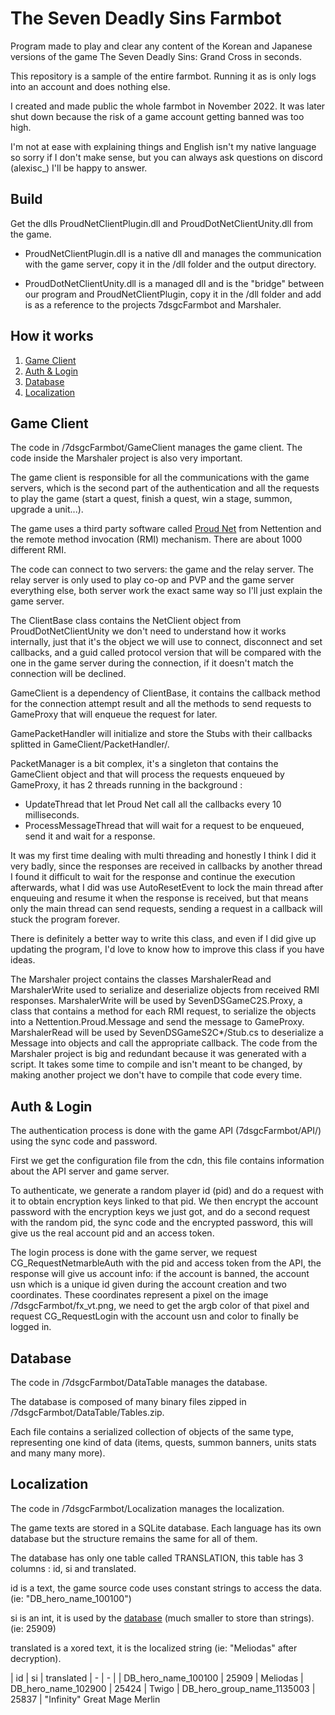 # The Seven Deadly Sins Farmbot

Program made to play and clear any content of the Korean and Japanese versions of the game The Seven Deadly Sins: Grand Cross in seconds.

This repository is a sample of the entire farmbot. Running it as is only logs into an account and does nothing else.

I created and made public the whole farmbot in November 2022. It was later shut down because the risk of a game account getting banned was too high.

I'm not at ease with explaining things and English isn't my native language so sorry if I don't make sense, but you can always ask questions on discord (alexisc_) I'll be happy to answer.

## Build

Get the dlls ProudNetClientPlugin.dll and ProudDotNetClientUnity.dll from the game.

- ProudNetClientPlugin.dll is a native dll and manages the communication with the game server, copy it in the /dll folder and the output directory.

- ProudDotNetClientUnity.dll is a managed dll and is the "bridge" between our program and ProudNetClientPlugin, copy it in the /dll folder and add is as a reference to the projects 7dsgcFarmbot and Marshaler.


## How it works

1. [Game Client](#game-client)
2. [Auth & Login](#auth-login)
3. [Database](#database)
4. [Localization](#localization)


## Game Client

The code in /7dsgcFarmbot/GameClient manages the game client.
The code inside the Marshaler project is also very important.

The game client is responsible for all the communications with the game servers, which is the second part of the authentication and all the requests to play the game (start a quest, finish a quest, win a stage, summon, upgrade a unit...).

The game uses a third party software called [Proud Net](https://proudnet.com/) from Nettention and the remote method invocation (RMI) mechanism. There are about 1000 different RMI.

The code can connect to two servers: the game and the relay server. The relay server is only used to play co-op and PVP and the game server everything else, both server work the exact same way so I'll just explain the game server.

The ClientBase class contains the NetClient object from ProudDotNetClientUnity we don't need to understand how it works internally, just that it's the object we will use to connect, disconnect and set callbacks, and a guid called protocol version that will be compared with the one in the game server during the connection, if it doesn't match the connection will be declined.

GameClient is a dependency of ClientBase, it contains the callback method for the connection attempt result and all the methods to send requests to GameProxy that will enqueue the request for later.

GamePacketHandler will initialize and store the Stubs with their callbacks splitted in GameClient/PacketHandler/.

PacketManager is a bit complex, it's a singleton that contains the GameClient object and that will process the requests enqueued by GameProxy, it has 2 threads running in the background : 

- UpdateThread that let Proud Net call all the callbacks every 10 milliseconds.
- ProcessMessageThread that will wait for a request to be enqueued, send it and wait for a response.

It was my first time dealing with multi threading and honestly I think I did it very badly, since the responses are received in callbacks by another thread I found it difficult to wait for the response and continue the execution afterwards, what I did was use AutoResetEvent to lock the main thread after enqueuing and resume it when the response is received, but that means only the main thread can send requests, sending a request in a callback will stuck the program forever.

There is definitely a better way to write this class, and even if I did give up updating the program, I'd love to know how to improve this class if you have ideas.


The Marshaler project contains the classes MarshalerRead and MarshalerWrite used to serialize and deserialize objects from received RMI responses.
MarshalerWrite will be used by SevenDSGameC2S.Proxy, a class that contains a method for each RMI request, to serialize the objects into a Nettention.Proud.Message and send the message to GameProxy.
MarshalerRead will be used by SevenDSGameS2C*/Stub.cs to deserialize a Message into objects and call the appropriate callback.
The code from the Marshaler project is big and redundant because it was generated with a script. It takes some time to compile and isn't meant to be changed, by making another project we don't have to compile that code every time.


## Auth & Login

The authentication process is done with the game API (7dsgcFarmbot/API/) using the sync code and password.

First we get the configuration file from the cdn, this file contains information about the API server and game server.

To authenticate, we generate a random player id (pid) and do a request with it to obtain encryption keys linked to that pid.
We then encrypt the account password with the encryption keys we just got, and do a second request with the random pid, the sync code and the encrypted password, this will give us the real account pid and an access token.

The login process is done with the game server, we request CG_RequestNetmarbleAuth with the pid and access token from the API, the response will give us account info: if the account is banned, the account usn which is a unique id given during the account creation and two coordinates. These coordinates represent a pixel on the image /7dsgcFarmbot/fx_vt.png, we need to get the argb color of that pixel and request CG_RequestLogin with the account usn and color to finally be logged in.


## Database

The code in /7dsgcFarmbot/DataTable manages the database.

The database is composed of many binary files zipped in /7dsgcFarmbot/DataTable/Tables.zip.

Each file contains a serialized collection of objects of the same type, representing one kind of data (items, quests, summon banners, units stats and many many more).


## Localization

The code in /7dsgcFarmbot/Localization manages the localization.

The game texts are stored in a SQLite database. Each language has its own database but the structure remains the same for all of them.

The database has only one table called TRANSLATION, this table has 3 columns : id, si and translated.

id is a text, the game source code uses constant strings to access the data. (ie: "DB_hero_name_100100")

si is an int, it is used by the [database](#database) (much smaller to store than strings). (ie: 25909)

translated is a xored text, it is the localized string (ie: "Meliodas" after decryption).

| id | si | translated
| - | - |
| DB_hero_name_100100 | 25909 | Meliodas
| DB_hero_name_102900 | 25424 | Twigo
| DB_hero_group_name_1135003 | 25837 | "Infinity" Great Mage Merlin

